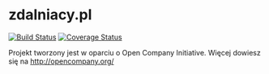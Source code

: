 zdalniacy.pl
============

[![Build Status](https://travis-ci.org/zdalniacy/zdalniacy.pl.png?branch=master)](https://travis-ci.org/zdalniacy/zdalniacy.pl)
[![Coverage Status](https://coveralls.io/repos/zdalniacy/zdalniacy.pl/badge.png)](https://coveralls.io/r/zdalniacy/zdalniacy.pl)


Projekt tworzony jest w oparciu o Open Company Initiative. Więcej dowiesz się na http://opencompany.org/
